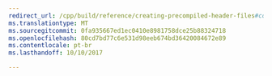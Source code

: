 ```yaml
---
redirect_url: /cpp/build/reference/creating-precompiled-header-files#consistency-rules-for-yc-and-yu
ms.translationtype: MT
ms.sourcegitcommit: 0fa935667ed1ec0410e8981758dce25b88324718
ms.openlocfilehash: 80cd7bd77c6e531d98eeb674bd36420084672e89
ms.contentlocale: pt-br
ms.lasthandoff: 10/10/2017

---
```


